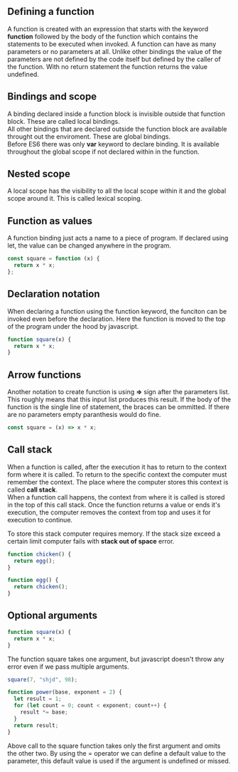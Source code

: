 ## Defining a function

A function is created with an expression that starts with the keyword **function** followed by the body of the function which contains the statements to be executed when invoked. A function can have as many parameters or no parameters at all. Unlike other bindings the value of the parameters are not defined by the code itself but defined by the caller of the function. With no return statement the function returns the value undefined.

## Bindings and scope

A binding declared inside a function block is invisible outside that function block. These are called local bindings.  
All other bindings that are declared outside the function block are available throught out the enviroment. These are global bindings.  
Before ES6 there was only **var** keyword to declare binding. It is available throughout the global scope if not declared within in the function.

## Nested scope

A local scope has the visibility to all the local scope within it and the global scope around it. This is called lexical scoping.

## Function as values

A function binding just acts a name to a piece of program. If declared using let, the value can be changed anywhere in the program.

```javascript
const square = function (x) {
  return x * x;
};
```

## Declaration notation

When declaring a function using the function keyword, the funciton can be invoked even before the declaration. Here the function is moved to the top of the program under the hood by javascript.

```javascript
function square(x) {
  return x * x;
}
```

## Arrow functions

Another notation to create function is using **=>** sign after the parameters list. This roughly means that this input list produces this result. If the body of the function is the single line of statement, the braces can be ommitted. If there are no parameters empty paranthesis would do fine.

```javascript
const square = (x) => x * x;
```

## Call stack

When a function is called, after the execution it has to return to the context form where it is called. To return to the specific context the computer must remember the context. The place where the computer stores this context is called **call stack**.  
When a function call happens, the context from where it is called is stored in the top of this call stack. Once the function returns a value or ends it's execution, the computer removes the context from top and uses it for execution to continue.

To store this stack computer requires memory. If the stack size exceed a certain limit computer fails with **stack out of space** error.

```javascript
function chicken() {
  return egg();
}

function egg() {
  return chicken();
}
```

## Optional arguments

```javascript
function square(x) {
  return x * x;
}
```

The function square takes one argument, but javascript doesn't throw any error even if we pass multiple arguments.

```javascript
square(7, "shjd", 98);

function power(base, exponent = 2) {
  let result = 1;
  for (let count = 0; count < exponent; count++) {
    result *= base;
  }
  return result;
}
```

Above call to the square function takes only the first argument and omits the other two. By using the = operator we can define a default value to the parameter, this default value is used if the argument is undefined or missed.
